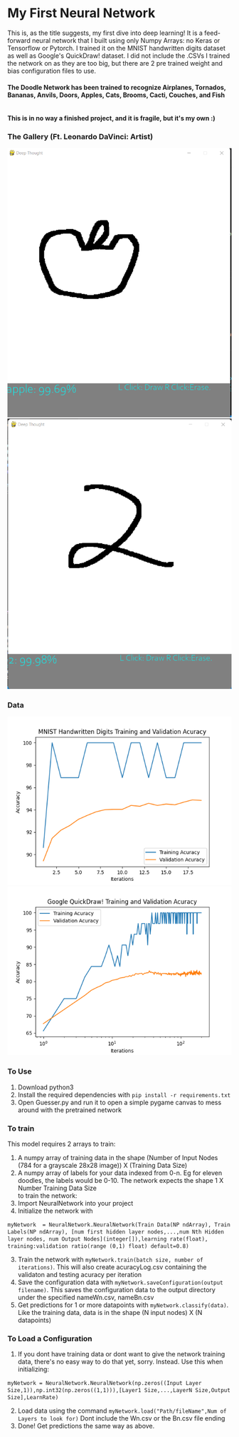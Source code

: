 # My First Neural Network
This is, as the title suggests, my first dive into deep learning! It is a feed-forward neural network that I built using only Numpy Arrays: no Keras or Tensorflow or Pytorch. I trained it on the MNIST handwritten digits dataset as well as Google's QuickDraw! dataset. I did not include the .CSVs I trained the network on as they are too big, but there are 2 pre trained weight and bias configuration files to use.
<br> 
#### The Doodle Network has been trained to recognize Airplanes, Tornados, Bananas, Anvils, Doors, Apples, Cats, Brooms, Cacti, Couches, and Fish
<br>**This is in no way a finished project, and it is fragile, but it's my own :)**
### The Gallery (Ft. Leonardo DaVinci: Artist)
![Apple](https://github.com/ethantomb/My-First-Neural-Network/blob/main/img/guiShowcaseApple.png)
![Two](https://github.com/ethantomb/My-First-Neural-Network/blob/main/img/guiShowcaseTwo.png)

### Data
![MNIST Handwritten Plot](https://github.com/ethantomb/My-First-Neural-Network/blob/main/img/MNIST_Plot.png)
![MNIST Handwritten Plot](https://github.com/ethantomb/My-First-Neural-Network/blob/main/img/QuickDraw_Plot.png)
### To Use
1) Download python3
2) Install the required dependencies with
```pip install -r requirements.txt```
3) Open Guesser.py and run it to open a simple pygame canvas to mess around with the pretrained network

### To train
This model requires 2 arrays to train: 
1) A numpy array of training data in the shape (Number of Input Nodes (784 for a grayscale 28x28 image)) X (Training Data Size) 
2) A numpy array of labels for your data indexed from 0-n. Eg for eleven doodles, the labels would be 0-10. The network expects the shape 1 X Number Training Data Size
<br> to train the network: <br>
1) Import NeuralNetwork into your project
2) Initialize the network with 
```
myNetwork  = NeuralNetwork.NeuralNetwork(Train Data(NP ndArray), Train Labels(NP ndArray), [num first hidden layer nodes,...,num Nth Hidden layer nodes, num Output Nodes](integer[]),learning rate(float), training:validation ratio(range (0,1) float) default=0.8)
 ```
 3) Train the network with ```myNetwork.train(batch size, number of iterations)```. This will also create acuracyLog.csv containing the validaton and testing acuracy per iteration<br>
 4) Save the configuration data with ```myNetwork.saveConfiguration(output filename)```. This saves the configuration data to the output directory under the specified nameWn.csv, nameBn.csv <br>
 5) Get predictions for 1 or more datapoints with ```myNetwork.classify(data)```. Like the training data, data is in the shape (N input nodes) X (N datapoints)<br>
 
 ### To Load a Configuration
 1) If you dont have training data or dont want to give the network training data, there's no easy way to do that yet, sorry. Instead. Use this when initializing:
 ```
myNetwork = NeuralNetwork.NeuralNetwork(np.zeros((Input Layer Size,1)),np.int32(np.zeros((1,1))),[Layer1 Size,...,LayerN Size,Output Size],LearnRate)
```
 2) Load data using the command ```myNetwork.load("Path/fileName",Num of Layers to look for)``` Dont include the Wn.csv or the Bn.csv file ending
 3) Done! Get predictions the same way as above. 
 
 




